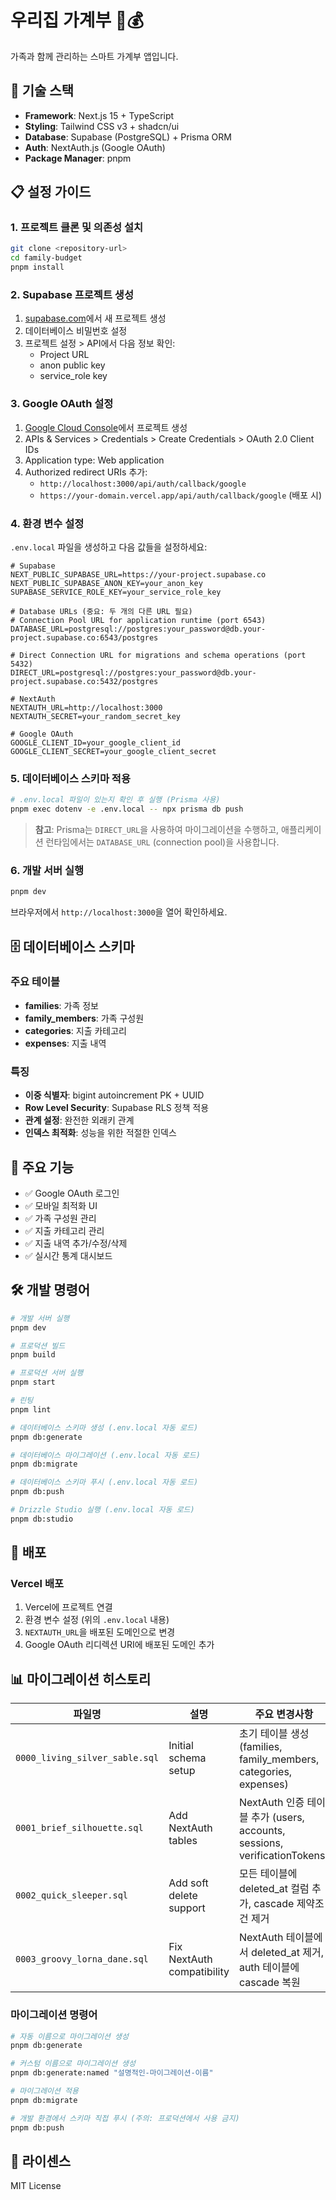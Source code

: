 # 우리집 가계부 📱💰

가족과 함께 관리하는 스마트 가계부 앱입니다.

## 🚀 기술 스택

- **Framework**: Next.js 15 + TypeScript
- **Styling**: Tailwind CSS v3 + shadcn/ui
- **Database**: Supabase (PostgreSQL) + Prisma ORM
- **Auth**: NextAuth.js (Google OAuth)
- **Package Manager**: pnpm

## 📋 설정 가이드

### 1. 프로젝트 클론 및 의존성 설치

```bash
git clone <repository-url>
cd family-budget
pnpm install
```

### 2. Supabase 프로젝트 생성

1. [supabase.com](https://supabase.com)에서 새 프로젝트 생성
2. 데이터베이스 비밀번호 설정
3. 프로젝트 설정 > API에서 다음 정보 확인:
   - Project URL
   - anon public key
   - service_role key

### 3. Google OAuth 설정

1. [Google Cloud Console](https://console.cloud.google.com)에서 프로젝트 생성
2. APIs & Services > Credentials > Create Credentials > OAuth 2.0 Client IDs
3. Application type: Web application
4. Authorized redirect URIs 추가:
   - `http://localhost:3000/api/auth/callback/google`
   - `https://your-domain.vercel.app/api/auth/callback/google` (배포 시)

### 4. 환경 변수 설정

`.env.local` 파일을 생성하고 다음 값들을 설정하세요:

```env
# Supabase
NEXT_PUBLIC_SUPABASE_URL=https://your-project.supabase.co
NEXT_PUBLIC_SUPABASE_ANON_KEY=your_anon_key
SUPABASE_SERVICE_ROLE_KEY=your_service_role_key

# Database URLs (중요: 두 개의 다른 URL 필요)
# Connection Pool URL for application runtime (port 6543)
DATABASE_URL=postgresql://postgres:your_password@db.your-project.supabase.co:6543/postgres

# Direct Connection URL for migrations and schema operations (port 5432)
DIRECT_URL=postgresql://postgres:your_password@db.your-project.supabase.co:5432/postgres

# NextAuth
NEXTAUTH_URL=http://localhost:3000
NEXTAUTH_SECRET=your_random_secret_key

# Google OAuth
GOOGLE_CLIENT_ID=your_google_client_id
GOOGLE_CLIENT_SECRET=your_google_client_secret
```

### 5. 데이터베이스 스키마 적용

```bash
# .env.local 파일이 있는지 확인 후 실행 (Prisma 사용)
pnpm exec dotenv -e .env.local -- npx prisma db push
```

> **참고**: Prisma는 `DIRECT_URL`을 사용하여 마이그레이션을 수행하고, 애플리케이션 런타임에서는 `DATABASE_URL` (connection pool)을 사용합니다.

### 6. 개발 서버 실행

```bash
pnpm dev
```

브라우저에서 `http://localhost:3000`을 열어 확인하세요.

## 🗄️ 데이터베이스 스키마

### 주요 테이블

- **families**: 가족 정보
- **family_members**: 가족 구성원
- **categories**: 지출 카테고리
- **expenses**: 지출 내역

### 특징

- **이중 식별자**: bigint autoincrement PK + UUID
- **Row Level Security**: Supabase RLS 정책 적용
- **관계 설정**: 완전한 외래키 관계
- **인덱스 최적화**: 성능을 위한 적절한 인덱스

## 📱 주요 기능

- ✅ Google OAuth 로그인
- ✅ 모바일 최적화 UI
- ✅ 가족 구성원 관리
- ✅ 지출 카테고리 관리
- ✅ 지출 내역 추가/수정/삭제
- ✅ 실시간 통계 대시보드

## 🛠️ 개발 명령어

```bash
# 개발 서버 실행
pnpm dev

# 프로덕션 빌드
pnpm build

# 프로덕션 서버 실행
pnpm start

# 린팅
pnpm lint

# 데이터베이스 스키마 생성 (.env.local 자동 로드)
pnpm db:generate

# 데이터베이스 마이그레이션 (.env.local 자동 로드)
pnpm db:migrate

# 데이터베이스 스키마 푸시 (.env.local 자동 로드)
pnpm db:push

# Drizzle Studio 실행 (.env.local 자동 로드)
pnpm db:studio
```

## 🚀 배포

### Vercel 배포

1. Vercel에 프로젝트 연결
2. 환경 변수 설정 (위의 `.env.local` 내용)
3. `NEXTAUTH_URL`을 배포된 도메인으로 변경
4. Google OAuth 리디렉션 URI에 배포된 도메인 추가

## 📊 마이그레이션 히스토리

| 파일명 | 설명 | 주요 변경사항 |
|--------|------|---------------|
| `0000_living_silver_sable.sql` | Initial schema setup | 초기 테이블 생성 (families, family_members, categories, expenses) |
| `0001_brief_silhouette.sql` | Add NextAuth tables | NextAuth 인증 테이블 추가 (users, accounts, sessions, verificationTokens) |
| `0002_quick_sleeper.sql` | Add soft delete support | 모든 테이블에 deleted_at 컬럼 추가, cascade 제약조건 제거 |
| `0003_groovy_lorna_dane.sql` | Fix NextAuth compatibility | NextAuth 테이블에서 deleted_at 제거, auth 테이블에 cascade 복원 |

### 마이그레이션 명령어

```bash
# 자동 이름으로 마이그레이션 생성
pnpm db:generate

# 커스텀 이름으로 마이그레이션 생성
pnpm db:generate:named "설명적인-마이그레이션-이름"

# 마이그레이션 적용
pnpm db:migrate

# 개발 환경에서 스키마 직접 푸시 (주의: 프로덕션에서 사용 금지)
pnpm db:push
```

## 📄 라이센스

MIT License